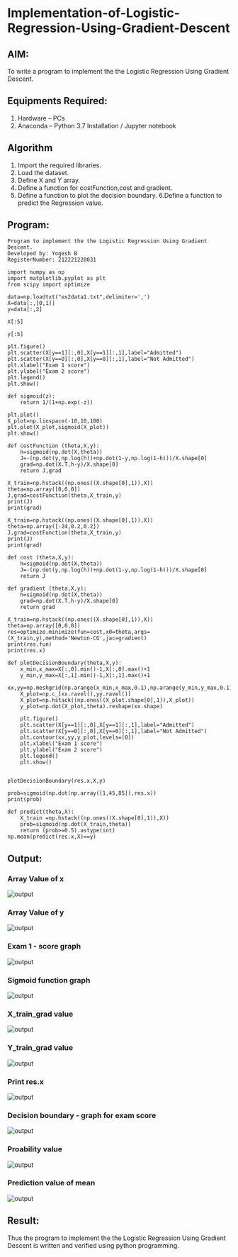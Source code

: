 # Implementation-of-Logistic-Regression-Using-Gradient-Descent

## AIM:
To write a program to implement the the Logistic Regression Using Gradient Descent.

## Equipments Required:
1. Hardware – PCs
2. Anaconda – Python 3.7 Installation / Jupyter notebook

## Algorithm
1. Import the required libraries.
2. Load the dataset.
3. Define X and Y array.
4. Define a function for costFunction,cost and gradient.
5. Define a function to plot the decision boundary. 6.Define a function to predict the 
   Regression value.

## Program:
```
Program to implement the the Logistic Regression Using Gradient Descent.
Developed by: Yogesh B
RegisterNumber: 212221220031
```
```
import numpy as np
import matplotlib.pyplot as plt
from scipy import optimize

data=np.loadtxt("ex2data1.txt",delimiter=',')
X=data[:,[0,1]]
y=data[:,2]

X[:5]

y[:5]

plt.figure()
plt.scatter(X[y==1][:,0],X[y==1][:,1],label="Admitted")
plt.scatter(X[y==0][:,0],X[y==0][:,1],label="Not Admitted")
plt.xlabel("Exam 1 score")
plt.ylabel("Exam 2 score")
plt.legend()
plt.show()

def sigmoid(z):
    return 1/(1+np.exp(-z))

plt.plot()
X_plot=np.linspace(-10,10,100)
plt.plot(X_plot,sigmoid(X_plot))
plt.show()

def costFunction (theta,X,y):
    h=sigmoid(np.dot(X,theta))
    J=-(np.dot(y,np.log(h))+np.dot(1-y,np.log(1-h)))/X.shape[0]
    grad=np.dot(X.T,h-y)/X.shape[0]
    return J,grad

X_train=np.hstack((np.ones((X.shape[0],1)),X))
theta=np.array([0,0,0])
J,grad=costFunction(theta,X_train,y)
print(J)
print(grad)

X_train=np.hstack((np.ones((X.shape[0],1)),X))
theta=np.array([-24,0.2,0.2])
J,grad=costFunction(theta,X_train,y)
print(J)
print(grad)

def cost (theta,X,y):
    h=sigmoid(np.dot(X,theta))
    J=-(np.dot(y,np.log(h))+np.dot(1-y,np.log(1-h)))/X.shape[0]
    return J

def gradient (theta,X,y):
    h=sigmoid(np.dot(X,theta))
    grad=np.dot(X.T,h-y)/X.shape[0]
    return grad

X_train=np.hstack((np.ones((X.shape[0],1)),X))
theta=np.array([0,0,0])
res=optimize.minimize(fun=cost,x0=theta,args=(X_train,y),method='Newton-CG',jac=gradient)
print(res.fun)
print(res.x)

def plotDecisionBoundary(theta,X,y):
    x_min,x_max=X[:,0].min()-1,X[:,0].max()+1
    y_min,y_max=X[:,1].min()-1,X[:,1].max()+1
    xx,yy=np.meshgrid(np.arange(x_min,x_max,0.1),np.arange(y_min,y_max,0.1))
    X_plot=np.c_[xx.ravel(),yy.ravel()]
    X_plot=np.hstack((np.ones((X_plot.shape[0],1)),X_plot))
    y_plot=np.dot(X_plot,theta).reshape(xx.shape)
    
    plt.figure()
    plt.scatter(X[y==1][:,0],X[y==1][:,1],label="Admitted")
    plt.scatter(X[y==0][:,0],X[y==0][:,1],label="Not Admitted")
    plt.contour(xx,yy,y_plot,levels=[0])
    plt.xlabel("Exam 1 score")
    plt.ylabel("Exam 2 score")
    plt.legend()
    plt.show()


plotDecisionBoundary(res.x,X,y)

prob=sigmoid(np.dot(np.array([1,45,85]),res.x))
print(prob)

def predict(theta,X):
    X_train =np.hstack((np.ones((X.shape[0],1)),X))
    prob=sigmoid(np.dot(X_train,theta))
    return (prob>=0.5).astype(int)
np.mean(predict(res.x,X)==y)
```

## Output:


### Array Value of x
![output](https://user-images.githubusercontent.com/120204455/270424335-e5311ce6-a9ee-4086-b99f-f8c6b4491790.png)

### Array Value of y
![output](https://user-images.githubusercontent.com/120204455/270424349-462fb7c0-fff3-4b13-94d0-b6498c351f26.png)

### Exam 1 - score graph
![output](https://user-images.githubusercontent.com/120204455/270424409-edc4acfc-30af-40ec-9c5e-eac35cb89e19.png)

### Sigmoid function graph
![output](https://user-images.githubusercontent.com/120204455/270424445-9bd4bfca-0274-4d02-97ea-88bc4274d31a.png)

### X_train_grad value
![output](https://user-images.githubusercontent.com/120204455/270424466-63a6de99-e789-4656-8200-b5f9cea9747b.png)

### Y_train_grad value
![output](https://user-images.githubusercontent.com/120204455/270424645-ced57c1b-be0d-48a9-8d21-504778656c5f.png)

### Print res.x
![output](https://user-images.githubusercontent.com/120204455/270424696-98c18a7b-e6c0-46db-bc53-05752a2fefbd.png)

### Decision boundary - graph for exam score
![output](https://user-images.githubusercontent.com/120204455/270424710-d0a35897-b5a6-42a3-a856-00ea5086697f.png)

### Proability value
![output](https://user-images.githubusercontent.com/120204455/270424744-ccfd7a31-69c4-41ab-bac5-c019aa989b86.png)

### Prediction value of mean
![output](https://user-images.githubusercontent.com/120204455/270424764-1d6e9ca6-3ecf-4029-828b-1993ca653c66.png)

## Result:
Thus the program to implement the the Logistic Regression Using Gradient Descent is written and verified using python programming.
